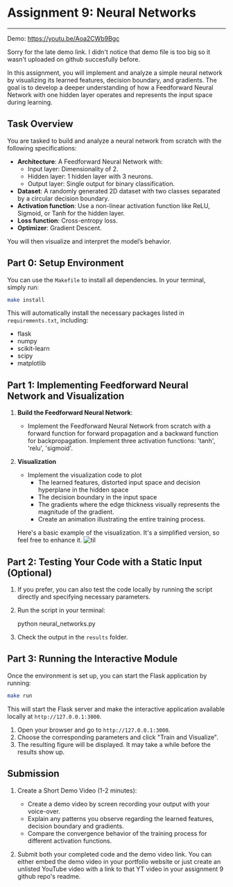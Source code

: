 # Assignment 9: Neural Networks

---

Demo: https://youtu.be/Aoa2CWb9Bgc

Sorry for the late demo link. I didn't notice that demo file is too big so it wasn't uploaded on github succesfully before.

In this assignment, you will implement and analyze a simple neural network by visualizing its learned features, decision boundary, and gradients. The goal is to develop a deeper understanding of how a Feedforward Neural Network with one hidden layer operates and represents the input space during learning.

## Task Overview

You are tasked to build and analyze a neural network from scratch with the following specifications:
- **Architecture**: A Feedforward Neural Network with:
  - Input layer: Dimensionality of 2.
  - Hidden layer: 1 hidden layer with 3 neurons.
  - Output layer: Single output for binary classification.
- **Dataset**: A randomly generated 2D dataset with two classes separated by a circular decision boundary.
- **Activation function**: Use a non-linear activation function like ReLU, Sigmoid, or Tanh for the hidden layer.
- **Loss function**: Cross-entropy loss.
- **Optimizer**: Gradient Descent.

You will then visualize and interpret the model’s behavior.


## Part 0: Setup Environment

You can use the `Makefile` to install all dependencies. In your terminal, simply run:

```bash
make install
```

This will automatically install the necessary packages listed in `requirements.txt`, including:

- flask
- numpy
- scikit-learn
- scipy
- matplotlib

## Part 1: Implementing Feedforward Neural Network and Visualization

1. **Build the Feedforward Neural Network**: 
   - Implement the Feedforward Neural Network from scratch with a forward function for forward propagation and a backward function for backpropagation. Implement three activation functions: 'tanh', 'relu', 'sigmoid'.
  
2. **Visualization**
   - Implement the visualization code to plot 
     - The learned features, distorted input space and decision hyperplane in the hidden space
     - The decision boundary in the input space
     - The gradients where the edge thickness visually represents the magnitude of the gradient.
     - Create an animation illustrating the entire training process.

   Here's a basic example of the visualization. It's a simplified version, so feel free to enhance it.
   ![til](example-output/visualize.gif)

  

## Part 2: Testing Your Code with a Static Input (Optional)

1. If you prefer, you can also test the code locally by running the script directly and specifying necessary parameters. 

2. Run the script in your terminal:
   
   python neural_networks.py

3. Check the output in the `results` folder.

## Part 3: Running the Interactive Module

Once the environment is set up, you can start the Flask application by running:

```bash
make run
```

This will start the Flask server and make the interactive application available locally at `http://127.0.0.1:3000`.

1. Open your browser and go to `http://127.0.0.1:3000`.
2. Choose the corresponding parameters and click "Train and Visualize". 
3. The resulting figure will be displayed. It may take a while before the results show up.


## Submission

1. Create a Short Demo Video (1-2 minutes):
   
   - Create a demo video by screen recording your output with your voice-over.
   - Explain any patterns you observe regarding the learned features, decision boundary and gradients.
   - Compare the convergence behavior of the training process for different activation functions.

2. Submit both your completed code and the demo video link.
You can either embed the demo video in your portfolio website or just create an unlisted YouTube video with a link to that YT video in your assignment 9 github repo's readme.

